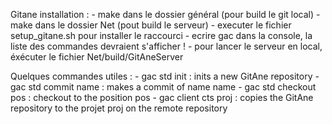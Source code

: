 Gitane installation :
    - make dans le dossier général (pour build le git local)
    - make dans le dossier Net (pout build le serveur)
    - executer le fichier setup_gitane.sh pour installer le raccourci
    - ecrire gac dans la console, la liste des commandes devraient s'afficher !
    - pour lancer le serveur en local, éxécuter le fichier Net/build/GitAneServer


Quelques commandes utiles :
    - gac std init : inits a new GitAne repository
    - gac std commit name : makes a commit of name name
    - gac std checkout pos : checkout to the position pos
    - gac client cts proj : copies the GitAne repository to the projet proj on the remote repository



